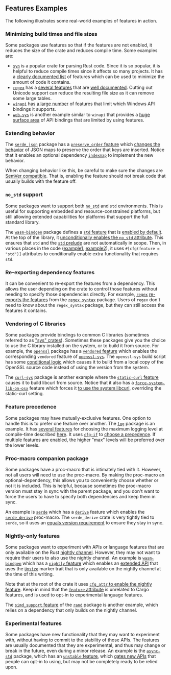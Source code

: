 ## Features Examples

The following illustrates some real-world examples of features in action.

### Minimizing build times and file sizes

Some packages use features so that if the features are not enabled, it reduces
the size of the crate and reduces compile time. Some examples are:

* [`syn`] is a popular crate for parsing Rust code. Since it is so popular, it
  is helpful to reduce compile times since it affects so many projects. It has
  a [clearly documented list][syn-features] of features which can be used to
  minimize the amount of code it contains.
* [`regex`] has a [several features][regex-features] that are [well
  documented][regex-docs]. Cutting out Unicode support can reduce the
  resulting file size as it can remove some large tables.
* [`winapi`] has [a large number][winapi-features] of features that
  limit which Windows API bindings it supports.
* [`web-sys`] is another example similar to `winapi` that provides a [huge
  surface area][web-sys-features] of API bindings that are limited by using
  features.

[`winapi`]: https://crates.io/crates/winapi
[winapi-features]: https://github.com/retep998/winapi-rs/blob/0.3.9/Cargo.toml#L25-L431
[`regex`]: https://crates.io/crates/regex
[`syn`]: https://crates.io/crates/syn
[syn-features]: https://docs.rs/syn/1.0.54/syn/#optional-features
[regex-features]: https://github.com/rust-lang/regex/blob/1.4.2/Cargo.toml#L33-L101
[regex-docs]: https://docs.rs/regex/1.4.2/regex/#crate-features
[`web-sys`]: https://crates.io/crates/web-sys
[web-sys-features]: https://github.com/rustwasm/wasm-bindgen/blob/0.2.69/crates/web-sys/Cargo.toml#L32-L1395

### Extending behavior

The [`serde_json`] package has a [`preserve_order` feature][serde_json-preserve_order]
which [changes the behavior][serde_json-code] of JSON maps to preserve the
order that keys are inserted. Notice that it enables an optional dependency
[`indexmap`] to implement the new behavior.

When changing behavior like this, be careful to make sure the changes are
[SemVer compatible]. That is, enabling the feature should not break code that
usually builds with the feature off.

[`serde_json`]: https://crates.io/crates/serde_json
[serde_json-preserve_order]: https://github.com/serde-rs/json/blob/v1.0.60/Cargo.toml#L53-L56
[SemVer compatible]: features.md#semver-compatibility
[serde_json-code]: https://github.com/serde-rs/json/blob/v1.0.60/src/map.rs#L23-L26
[`indexmap`]: https://crates.io/crates/indexmap

### `no_std` support

Some packages want to support both [`no_std`] and `std` environments. This is
useful for supporting embedded and resource-constrained platforms, but still
allowing extended capabilities for platforms that support the full standard
library.

The [`wasm-bindgen`] package defines a [`std` feature][wasm-bindgen-std] that
is [enabled by default][wasm-bindgen-default]. At the top of the library, it
[unconditionally enables the `no_std` attribute][wasm-bindgen-no_std]. This
ensures that `std` and the [`std` prelude] are not automatically in scope.
Then, in various places in the code ([example1][wasm-bindgen-cfg1],
[example2][wasm-bindgen-cfg2]), it uses `#[cfg(feature = "std")]` attributes
to conditionally enable extra functionality that requires `std`.

[`no_std`]: ../../reference/names/preludes.html#the-no_std-attribute
[`wasm-bindgen`]: https://crates.io/crates/wasm-bindgen
[`std` prelude]: ../../std/prelude/index.html
[wasm-bindgen-std]: https://github.com/rustwasm/wasm-bindgen/blob/0.2.69/Cargo.toml#L25
[wasm-bindgen-default]: https://github.com/rustwasm/wasm-bindgen/blob/0.2.69/Cargo.toml#L23
[wasm-bindgen-no_std]: https://github.com/rustwasm/wasm-bindgen/blob/0.2.69/src/lib.rs#L8
[wasm-bindgen-cfg1]: https://github.com/rustwasm/wasm-bindgen/blob/0.2.69/src/lib.rs#L270-L273
[wasm-bindgen-cfg2]: https://github.com/rustwasm/wasm-bindgen/blob/0.2.69/src/lib.rs#L67-L75

### Re-exporting dependency features

It can be convenient to re-export the features from a dependency. This allows
the user depending on the crate to control those features without needing to
specify those dependencies directly. For example, [`regex`] [re-exports the
features][regex-re-export] from the [`regex_syntax`][regex_syntax-features]
package. Users of `regex` don't need to know about the `regex_syntax` package,
but they can still access the features it contains.

[regex-re-export]: https://github.com/rust-lang/regex/blob/1.4.2/Cargo.toml#L65-L89
[regex_syntax-features]: https://github.com/rust-lang/regex/blob/1.4.2/regex-syntax/Cargo.toml#L17-L32

### Vendoring of C libraries

Some packages provide bindings to common C libraries (sometimes referred to as
["sys" crates][sys]). Sometimes these packages give you the choice to use the
C library installed on the system, or to build it from source. For example,
the [`openssl`] package has a [`vendored` feature][openssl-vendored] which
enables the corresponding `vendored` feature of [`openssl-sys`]. The
`openssl-sys` build script has some [conditional logic][openssl-sys-cfg] which
causes it to build from a local copy of the OpenSSL source code instead of
using the version from the system.

The [`curl-sys`] package is another example where the [`static-curl`
feature][curl-sys-static] causes it to build libcurl from source. Notice that
it also has a [`force-system-lib-on-osx`][curl-sys-macos] feature which forces
it [to use the system libcurl][curl-sys-macos-code], overriding the
static-curl setting.

[`openssl`]: https://crates.io/crates/openssl
[`openssl-sys`]: https://crates.io/crates/openssl-sys
[sys]: build-scripts.md#-sys-packages
[openssl-vendored]: https://github.com/sfackler/rust-openssl/blob/openssl-v0.10.31/openssl/Cargo.toml#L19
[build script]: build-scripts.md
[openssl-sys-cfg]: https://github.com/sfackler/rust-openssl/blob/openssl-v0.10.31/openssl-sys/build/main.rs#L47-L54
[`curl-sys`]: https://crates.io/crates/curl-sys
[curl-sys-static]: https://github.com/alexcrichton/curl-rust/blob/0.4.34/curl-sys/Cargo.toml#L49
[curl-sys-macos]: https://github.com/alexcrichton/curl-rust/blob/0.4.34/curl-sys/Cargo.toml#L52
[curl-sys-macos-code]: https://github.com/alexcrichton/curl-rust/blob/0.4.34/curl-sys/build.rs#L15-L20

### Feature precedence

Some packages may have mutually-exclusive features. One option to handle this
is to prefer one feature over another. The [`log`] package is an example. It
has [several features][log-features] for choosing the maximum logging level at
compile-time described [here][log-docs]. It uses [`cfg-if`] to [choose a
precedence][log-cfg-if]. If multiple features are enabled, the higher "max"
levels will be preferred over the lower levels.

[`log`]: https://crates.io/crates/log
[log-features]: https://github.com/rust-lang/log/blob/0.4.11/Cargo.toml#L29-L42
[log-docs]: https://docs.rs/log/0.4.11/log/#compile-time-filters
[log-cfg-if]: https://github.com/rust-lang/log/blob/0.4.11/src/lib.rs#L1422-L1448
[`cfg-if`]: https://crates.io/crates/cfg-if

### Proc-macro companion package

Some packages have a proc-macro that is intimately tied with it. However, not
all users will need to use the proc-macro. By making the proc-macro an
optional-dependency, this allows you to conveniently choose whether or not it
is included. This is helpful, because sometimes the proc-macro version must
stay in sync with the parent package, and you don't want to force the users to
have to specify both dependencies and keep them in sync.

An example is [`serde`] which has a [`derive`][serde-derive] feature which
enables the [`serde_derive`] proc-macro. The `serde_derive` crate is very
tightly tied to `serde`, so it uses an [equals version
requirement][serde-equals] to ensure they stay in sync.

[`serde`]: https://crates.io/crates/serde
[`serde_derive`]: https://crates.io/crates/serde_derive
[serde-derive]: https://github.com/serde-rs/serde/blob/v1.0.118/serde/Cargo.toml#L34-L35
[serde-equals]: https://github.com/serde-rs/serde/blob/v1.0.118/serde/Cargo.toml#L17

### Nightly-only features

Some packages want to experiment with APIs or language features that are only
available on the Rust [nightly channel]. However, they may not want to require
their users to also use the nightly channel. An example is [`wasm-bindgen`]
which has a [`nightly` feature][wasm-bindgen-nightly] which enables an
[extended API][wasm-bindgen-unsize] that uses the [`Unsize`] marker trait that
is only available on the nightly channel at the time of this writing.

Note that at the root of the crate it uses [`cfg_attr` to enable the nightly
feature][wasm-bindgen-cfg_attr]. Keep in mind that the [`feature` attribute]
is unrelated to Cargo features, and is used to opt-in to experimental language
features.

The [`simd_support` feature][rand-simd_support] of the [`rand`] package is another example,
which relies on a dependency that only builds on the nightly channel.

[`wasm-bindgen`]: https://crates.io/crates/wasm-bindgen
[nightly channel]: ../../book/appendix-07-nightly-rust.html
[wasm-bindgen-nightly]: https://github.com/rustwasm/wasm-bindgen/blob/0.2.69/Cargo.toml#L27
[wasm-bindgen-unsize]: https://github.com/rustwasm/wasm-bindgen/blob/0.2.69/src/closure.rs#L257-L269
[`Unsize`]: ../../std/marker/trait.Unsize.html
[wasm-bindgen-cfg_attr]: https://github.com/rustwasm/wasm-bindgen/blob/0.2.69/src/lib.rs#L11
[`feature` attribute]: ../../unstable-book/index.html
[`rand`]: https://crates.io/crates/rand
[rand-simd_support]: https://github.com/rust-random/rand/blob/0.7.3/Cargo.toml#L40

### Experimental features

Some packages have new functionality that they may want to experiment with,
without having to commit to the stability of those APIs. The features are
usually documented that they are experimental, and thus may change or break in
the future, even during a minor release. An example is the [`async-std`]
package, which has an [`unstable` feature][async-std-unstable], which [gates
new APIs][async-std-gate] that people can opt-in to using, but may not be
completely ready to be relied upon.

[`async-std`]: https://crates.io/crates/async-std
[async-std-unstable]: https://github.com/async-rs/async-std/blob/v1.8.0/Cargo.toml#L38-L42
[async-std-gate]: https://github.com/async-rs/async-std/blob/v1.8.0/src/macros.rs#L46

